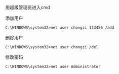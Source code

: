 用超级管理员进入cmd

添加用户

```
C:\WINDOWS\system32>net user chongzi 123456 /add
```

删除用户

```
C:\WINDOWS\system32>net user chongzi /del
```

修改密码

```
C:\WINDOWS\system32>net user Administrator
```



